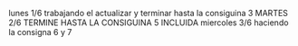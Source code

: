 lunes 1/6 trabajando el actualizar y terminar hasta la consiguina 3
MARTES 2/6 TERMINE HASTA LA CONSIGUINA 5 INCLUIDA
miercoles 3/6 haciendo la consigna 6 y 7 
